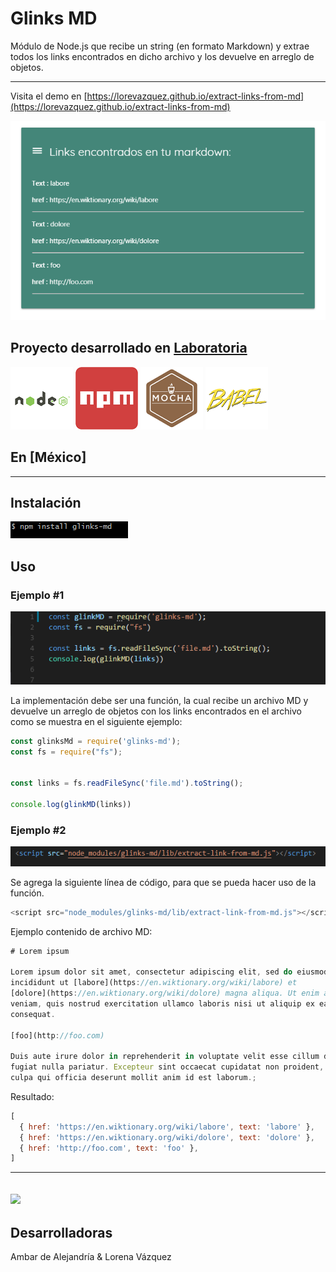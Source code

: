 # Glinks MD

Módulo de Node.js que recibe un string (en formato Markdown) y extrae todos los links encontrados en dicho archivo y los devuelve en arreglo de objetos.
***
Visita el demo en [https://lorevazquez.github.io/extract-links-from-md](https://lorevazquez.github.io/extract-links-from-md)


![screenshot](assets/images/resultado.PNG)

## Proyecto desarrollado en [Laboratoria](http://laboratoria.la)


![icon](assets/images/node.png) ![icon](assets/images/npm-logo.png) ![icon](assets/images/mocha.png) ![icon](assets/images/babel.png)

## En  [México]

---
## Instalación

![Comando de instalacion](assets/images/npm.PNG)

## Uso

### Ejemplo #1

![Comando de instalacion](assets/images/usage.PNG)



La implementación debe ser una función, la cual recibe un archivo MD y devuelve un arreglo de objetos con los links encontrados en el archivo como se muestra en el siguiente ejemplo:

```js
const glinksMd = require('glinks-md');
const fs = require("fs");


const links = fs.readFileSync('file.md').toString();

console.log(glinkMD(links))

```

### Ejemplo #2

![Comando de instalacion](assets/images/usage-browser.PNG)

Se agrega la siguiente línea de código, para que se pueda hacer uso de la función.

```js
<script src="node_modules/glinks-md/lib/extract-link-from-md.js"></script>
```


Ejemplo contenido de archivo MD:

```js
# Lorem ipsum

Lorem ipsum dolor sit amet, consectetur adipiscing elit, sed do eiusmod tempor
incididunt ut [labore](https://en.wiktionary.org/wiki/labore) et
[dolore](https://en.wiktionary.org/wiki/dolore) magna aliqua. Ut enim ad minim
veniam, quis nostrud exercitation ullamco laboris nisi ut aliquip ex ea commodo
consequat.

[foo](http://foo.com)

Duis aute irure dolor in reprehenderit in voluptate velit esse cillum dolore eu
fugiat nulla pariatur. Excepteur sint occaecat cupidatat non proident, sunt in
culpa qui officia deserunt mollit anim id est laborum.;
```

Resultado:

```js
[
  { href: 'https://en.wiktionary.org/wiki/labore', text: 'labore' },
  { href: 'https://en.wiktionary.org/wiki/dolore', text: 'dolore' },
  { href: 'http://foo.com', text: 'foo' },
]
```
---
![](assets/images/)
---
## Desarrolladoras

Ambar de Alejandría & 
Lorena Vázquez